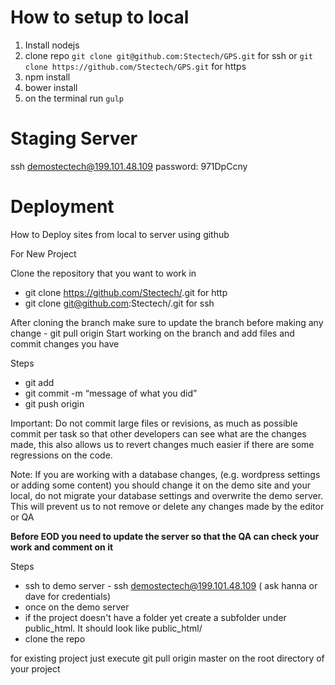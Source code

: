# How to setup to local

1. Install nodejs
2. clone repo `git clone git@github.com:Stectech/GPS.git` for ssh or `git clone https://github.com/Stectech/GPS.git` for https
3. npm install 
4. bower install
5. on the terminal run `gulp`

# Staging Server
ssh demostectech@199.101.48.109 password: 971DpCcny

# Deployment
How to Deploy sites from local to server using github

For New Project

Clone the repository that you want to work in
* git clone https://github.com/Stectech/<project name>.git for http
* git clone git@github.com:Stectech/<project name>.git for ssh


After cloning the branch
make sure to update the branch before making any change - git pull origin <branch name> 
Start working on the branch and add files and commit changes you have

Steps
* git add <filename>
* git commit -m “message of what you did”
* git push origin <branch name you are currently on>

Important:  Do not commit large files or revisions, as much as possible commit per task so that other developers can see what are the changes made, this also allows us to revert changes much easier if there are some regressions on the code.

Note: If you are working with a database changes, (e.g. wordpress settings or adding some content) you should change it on the demo site and your local, do not migrate your database settings and overwrite the demo server. This will prevent us to not remove or delete any changes 
made by the editor or QA

<b>Before EOD you need to update the server so that the QA can check your work and comment on it</b>

Steps
* ssh to demo server - ssh demostectech@199.101.48.109 ( ask hanna or dave for credentials)
* once on the demo server 
 * if  the project doesn't have a folder yet create a subfolder under public_html. It should look like public_html/<project-name>
* clone the repo 

for existing project  just execute git pull origin master on the root directory of your project


